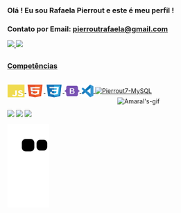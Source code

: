 ### Olá ! Eu sou Rafaela Pierrout e este é meu perfil !
### Contato por Email: pierroutrafaela@gmail.com

 <div>
  <a href="https://github.com/Pierrout7">
  <img height="150em" src="https://github-readme-stats.vercel.app/api?username=Pierrout7&show_icons=true&theme=radical&include_all_commits=true&count_private=true"/>
  <img height="150em" aligh="right" style=border_radius="20" src="https://github-readme-stats.vercel.app/api/top-langs/?username=pierrout7&layout=compact&langs_count=7&theme=radical"/>
</div>
 
##
 
 ### Competências
 
  <div style="display: inline_block"><br>
  <img align="center" alt="Pierrout7-Javascript" height="30" width="40" src="https://raw.githubusercontent.com/devicons/devicon/master/icons/javascript/javascript-plain.svg">
  <img align="center" alt="Pierrout7-HTML" height="30" width="40" src="https://raw.githubusercontent.com/devicons/devicon/master/icons/html5/html5-original.svg">
  <img align="center" alt="Pierrout7-CSS" height="30" width="40" src="https://raw.githubusercontent.com/devicons/devicon/master/icons/css3/css3-original.svg">
  <img align="center" alt="Pierrout7-Bootstrap" height="30" width="35" src="https://raw.githubusercontent.com/devicons/devicon/master/icons/bootstrap/bootstrap-plain.svg">
  <img align="center" alt="Pierrout7-VsCode" height="30" width="28" src="https://raw.githubusercontent.com/devicons/devicon/master/icons/vscode/vscode-original.svg">
  <img align="center" alt="Pierrout7-MySQL" height="30" width="40" src="https://cdn.jsdelivr.net/gh/devicons/devicon/icons/mysql/mysql-original.svg">
  

   <img height="160" width="250" align="right" alt="Amaral's-gif" src="https://i.pinimg.com/originals/13/79/3d/13793d18e931373b096317da35854da0.gif">
</div>
  
  ##
  
  <div> 
  <a href="https://www.instagram.com/amaral_rage_/" target="_blank"><img src="https://img.shields.io/badge/-Instagram-%23E4405F?style=for-the-badge&logo=instagram&logoColor=white" target="_blank"></a>
 <a href="https://discord.com/channels/AmaralRage" target="_blank"><img src="https://img.shields.io/badge/Discord-7289DA?style=for-the-badge&logo=discord&logoColor=white" target="_blank"></a> 
  <a href="https://www.linkedin.com/in/lucasamaralcruzaragão/" target="_blank"><img src="https://img.shields.io/badge/-LinkedIn-%230077B5?style=for-the-badge&logo=linkedin&logoColor=white" target="_blank">
   </a>
   </a>
  </div>
 
   ![Snake animation](https://github.com/AmaralRage/AmaralRage/blob/output/github-contribution-grid-snake.svg)
 </div>
